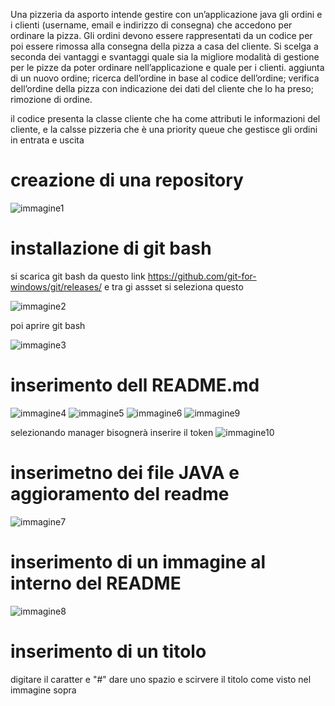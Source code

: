 Una pizzeria da asporto intende gestire con un’applicazione java gli ordini e i clienti (username, email e indirizzo di consegna) che accedono per ordinare la pizza. Gli ordini devono essere rappresentati da un codice per poi essere rimossa alla consegna della pizza a casa del cliente.
Si scelga a seconda dei vantaggi e svantaggi quale sia la migliore modalità di gestione per le pizze da poter ordinare nell’applicazione e quale per i clienti.
	aggiunta di un nuovo ordine;
    ricerca dell’ordine in base al codice dell’ordine;
    verifica dell’ordine della pizza con indicazione dei dati del cliente che lo ha preso;
    rimozione di ordine.

il codice presenta la classe cliente che ha come attributi le informazioni del cliente, 
e la calsse pizzeria che è una priority queue che gestisce gli ordini in entrata e uscita
# creazione di una repository

![immagine1](immagine1.PNG)


# installazione di git bash

si scarica git bash da questo link https://github.com/git-for-windows/git/releases/
e tra gi assset si seleziona questo 

![immagine2](immagine2.PNG)

poi aprire git bash

![immagine3](immagine3.PNG)

# inserimento dell README.md 

![immagine4](immagine4.PNG)
![immagine5](immagine5.PNG)
![immagine6](immagine6.PNG)
![immagine9](immagine9.PNG)

selezionando manager bisognerà inserire il token 
![immagine10](immagine10.PNG)

# inserimetno dei file JAVA e aggioramento del readme 
![immagine7](immagine7.PNG)

# inserimento di un immagine al interno del README 
![immagine8](immagine8.PNG)
# inserimento di un titolo 
digitare il caratter e "#" dare uno spazio e scirvere il titolo come visto nel immagine sopra
